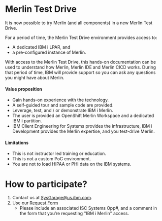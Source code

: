 # Merlin Test Drive

It is now possible to try Merlin (and all components) in a new Merlin Test Drive.

For a period of time, the Merlin Test Drive environment provides access to:

* A dedicated IBM i LPAR, and
* a pre-configured instance of Merlin.

With access to the Merlin Test Drive, this hands-on documentation can be used to understand how Merlin, Merlin IDE and Merlin CICD works. During that period of time, IBM will provide support so you can ask any questions you might have about Merlin.

#### Value proposition

* Gain hands-on experience with the technology.
* A self-guided tour and sample code are provided.
* Leverage, test, and / or demonstrate IBM i Merlin. 
* The user is provided an OpenShift Merlin Workspace and a dedicated IBM i partition.  
* IBM Client Engineering for Systems provides the infrastructure, IBM i Development provides the Merlin expertise, and you test-drive Merlin.

#### Limitations

* This is not instructor led training or education.
* This is not a custom PoC environment.
* You are not to load HIPAA or PHI data on the IBM systems.

# How to participate?

1. Contact us at [SysGarage@us.ibm.com](mailto:ysGarage@us.ibm.com).
2. Use our [Request Form](https://ibm.biz/client-eng-systems-power)
   * Please include an associated ISC Systems Opp#, and a comment in the form that you’re requesting "IBM i Merlin" access.